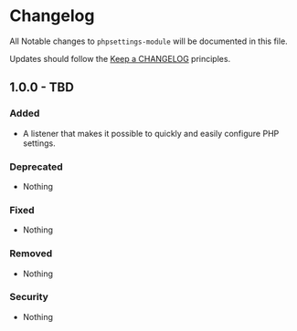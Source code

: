 # Changelog

All Notable changes to `phpsettings-module` will be documented in this file.

Updates should follow the [Keep a CHANGELOG](http://keepachangelog.com/) principles.

## 1.0.0 - TBD

### Added
- A listener that makes it possible to quickly and easily configure PHP settings.

### Deprecated
- Nothing

### Fixed
- Nothing

### Removed
- Nothing

### Security
- Nothing
